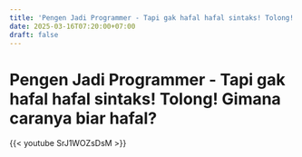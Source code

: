 ```yaml
---
title: 'Pengen Jadi Programmer - Tapi gak hafal hafal sintaks! Tolong! Gimana caranya biar hafal?'
date: 2025-03-16T07:20:00+07:00
draft: false
---
```


# Pengen Jadi Programmer - Tapi gak hafal hafal sintaks! Tolong! Gimana caranya biar hafal?

{{< youtube SrJ1WOZsDsM >}}
